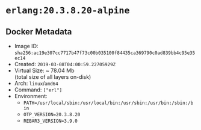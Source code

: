 # `erlang:20.3.8.20-alpine`

## Docker Metadata

- Image ID: `sha256:ac19e307cc7717b47f73c00b035100f84435ca369790c0ad839bb4c95e35ec14`
- Created: `2019-03-08T04:00:59.22705929Z`
- Virtual Size: ~ 78.04 Mb  
  (total size of all layers on-disk)
- Arch: `linux`/`amd64`
- Command: `["erl"]`
- Environment:
  - `PATH=/usr/local/sbin:/usr/local/bin:/usr/sbin:/usr/bin:/sbin:/bin`
  - `OTP_VERSION=20.3.8.20`
  - `REBAR3_VERSION=3.9.0`
